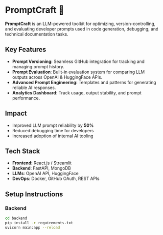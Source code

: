 # PromptCraft 🚀

**PromptCraft** is an LLM-powered toolkit for optimizing, version-controlling, and evaluating developer prompts used in code generation, debugging, and technical documentation tasks.

## Key Features

-  **Prompt Versioning**: Seamless GitHub integration for tracking and managing prompt history.
-  **Prompt Evaluation**: Built-in evaluation system for comparing LLM outputs across OpenAI & HuggingFace APIs.
-  **Advanced Prompt Engineering**: Templates and patterns for generating reliable AI responses.
-  **Analytics Dashboard**: Track usage, output stability, and prompt performance.

## Impact

- Improved LLM prompt reliability by **50%**
- Reduced debugging time for developers
- Increased adoption of internal AI tooling

## Tech Stack

- **Frontend**: React.js / Streamlit
- **Backend**: FastAPI, MongoDB
- **LLMs**: OpenAI API, HuggingFace
- **DevOps**: Docker, GitHub OAuth, REST APIs

## Setup Instructions

### Backend

```bash
cd backend
pip install -r requirements.txt
uvicorn main:app --reload

